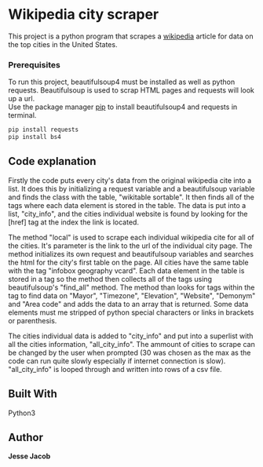 # Wikipedia city scraper

This project is a python program that scrapes a  [wikipedia](https://en.wikipedia.org/wiki/List_of_United_States_cities_by_population) article for data on the top cities in the United States.  

### Prerequisites

To run this project, beautifulsoup4 must be installed as well as python requests.
Beautifulsoup is used to scrap HTML pages and requests will look up a url.  
Use the package manager [pip](https://pip.pypa.io/en/stable/) to install beautifulsoup4 and requests in terminal.

```bash
pip install requests
pip install bs4
```



## Code explanation

Firstly the code puts every city's data from the original wikipedia cite into a list. It does this by initializing a request variable and a beautifulsoup variable and finds the class with the table, "wikitable sortable".  It then finds all of the <td> tags where each data element is stored in the table.  The data is put into a list, "city_info", and the cities individual website is found by looking for the <a>[href] tag at the index the link is located.  

The method "local" is used to scrape each individual wikipedia cite for all of the cities.  It's parameter is the link to the url of the individual city page.  The method initializes its own request and beautifulsoup variables and searches the html for the city's first table on the page.  All cities have the same table with the tag "infobox geography vcard".  Each data element in the table is stored in a <tr> tag so the method then collects all of the <tr> tags using beautifulsoup's "find_all" method.  The method than looks for <td> tags within the <tr> tag to find data on "Mayor", "Timezone", "Elevation", "Website", "Demonym" and "Area code" and adds the data to an array that is returned.  Some data elements must me stripped of python special characters or links in brackets or parenthesis.  

The cities individual data is added to "city_info" and put into a superlist with all the cities information, "all_city_info".  The ammount of cities to scrape can be changed by the user when prompted (30 was chosen as the max as the code can run quite slowly especially if internet connection is slow).   "all_city_info" is looped through and written into rows of a csv file.  

## Built With

Python3



## Author

**Jesse Jacob** 


